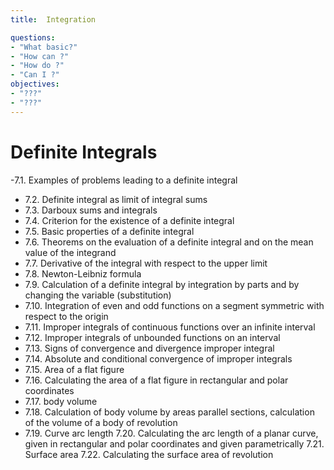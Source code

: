 ```yaml
---
title:  Integration

questions:
- "What basic?"
- "How can ?"
- "How do ?"
- "Can I ?"
objectives:
- "???"
- "???"
---
```


# Definite Integrals
-7.1. Examples of problems leading to a definite integral
- 7.2. Definite integral as limit of integral sums
- 7.3. Darboux sums and integrals
- 7.4. Criterion for the existence of a definite integral
- 7.5. Basic properties of a definite integral
- 7.6. Theorems on the evaluation of a definite integral and on the mean value of the integrand
- 7.7. Derivative of the integral with respect to the upper limit
- 7.8. Newton-Leibniz formula
- 7.9. Calculation of a definite integral by integration by parts and by changing the variable (substitution)
- 7.10. Integration of even and odd functions on a segment symmetric with respect to the origin
- 7.11. Improper integrals of continuous functions over an infinite interval
- 7.12. Improper integrals of unbounded functions on an interval
- 7.13. Signs of convergence and divergence improper integral
- 7.14. Absolute and conditional convergence of improper integrals
- 7.15. Area of a flat figure
- 7.16. Calculating the area of a flat figure in rectangular and polar coordinates
- 7.17. body volume
- 7.18. Calculation of body volume by areas parallel sections, calculation of the volume of a body of revolution
- 7.19. Curve arc length
7.20. Calculating the arc length of a planar curve, given in rectangular and polar coordinates and given parametrically
7.21. Surface area
7.22. Calculating the surface area of revolution

